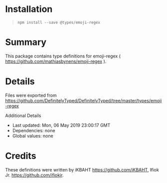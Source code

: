 # Installation
> `npm install --save @types/emoji-regex`

# Summary
This package contains type definitions for emoji-regex ( https://github.com/mathiasbynens/emoji-regex ).

# Details
Files were exported from https://github.com/DefinitelyTyped/DefinitelyTyped/tree/master/types/emoji-regex

Additional Details
 * Last updated: Mon, 06 May 2019 23:00:17 GMT
 * Dependencies: none
 * Global values: none

# Credits
These definitions were written by iKBAHT <https://github.com/iKBAHT>, Ifiok Jr. <https://github.com/ifiokjr>.
